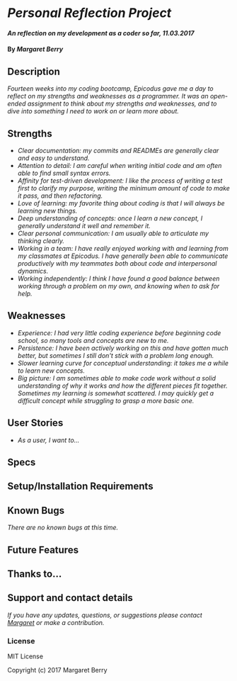 # _Personal Reflection Project_

#### _An reflection on my development as a coder so far, 11.03.2017_

#### By _Margaret Berry_

## Description

_Fourteen weeks into my coding bootcamp, Epicodus gave me a day to reflect on my strengths and weaknesses as a programmer. It was an open-ended assignment to think about my strengths and weaknesses, and to dive into something I need to work on or learn more about._

## Strengths
* _Clear documentation: my commits and READMEs are generally clear and easy to understand._
* _Attention to detail: I am careful when writing initial code and am often able to find small syntax errors._
* _Affinity for test-driven development: I like the process of writing a test first to clarify my purpose, writing the minimum amount of code to make it pass, and then refactoring._
* _Love of learning: my favorite thing about coding is that I will always be learning new things._
* _Deep understanding of concepts: once I learn a new concept, I generally understand it well and remember it._
* _Clear personal communication: I am usually able to articulate my thinking clearly._
* _Working in a team: I have really enjoyed working with and learning from my classmates at Epicodus. I have generally been able to communicate productively with my teammates both about code and interpersonal dynamics._
* _Working independently: I think I have found a good balance between working through a problem on my own, and knowing when to ask for help._

## Weaknesses
* _Experience: I had very little coding experience before beginning code school, so many tools and concepts are new to me._
* _Persistence: I have been actively working on this and have gotten much better, but sometimes I still don't stick with a problem long enough._
* _Slower learning curve for conceptual understanding: it takes me a while to learn new concepts._
* _Big picture: I am sometimes able to make code work without a solid understanding of why it works and how the different pieces fit together. Sometimes my learning is somewhat scattered. I may quickly get a difficult concept while struggling to grasp a more basic one._

## User Stories

* _As a user, I want to..._

## Specs

## Setup/Installation Requirements

## Known Bugs

_There are no known bugs at this time._

## Future Features

## Thanks to...

## Support and contact details

_If you have any updates, questions, or suggestions please contact [Margaret] or make a contribution._

[Margaret]: mailto:margaretshelaghmcgovern@gmail.com

### License

MIT License

Copyright (c) 2017 Margaret Berry
